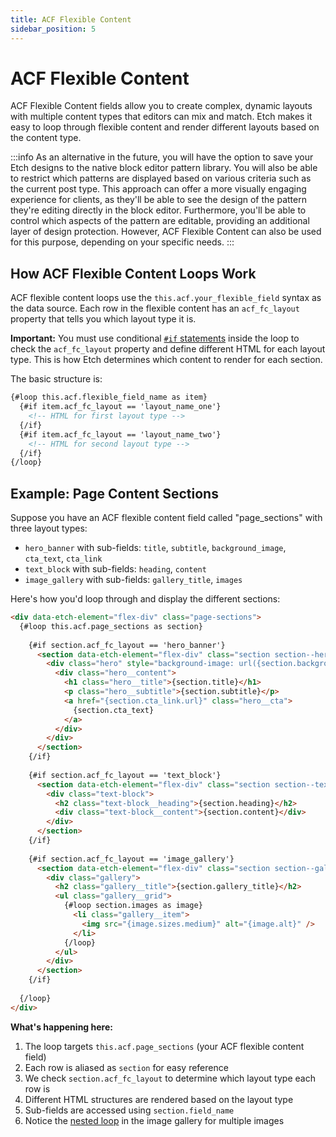 ```yaml
---
title: ACF Flexible Content
sidebar_position: 5
---
```


# ACF Flexible Content

ACF Flexible Content fields allow you to create complex, dynamic layouts with multiple content types that editors can mix and match. Etch makes it easy to loop through flexible content and render different layouts based on the content type.

:::info
As an alternative in the future, you will have the option to save your Etch designs to the native block editor pattern library. You will also be able to restrict which patterns are displayed based on various criteria such as the current post type. This approach can offer a more visually engaging experience for clients, as they'll be able to see the design of the pattern they're editing directly in the block editor. Furthermore, you'll be able to control which aspects of the pattern are editable, providing an additional layer of design protection. However, ACF Flexible Content can also be used for this purpose, depending on your specific needs.
:::

## How ACF Flexible Content Loops Work

ACF flexible content loops use the `this.acf.your_flexible_field` syntax as the data source. Each row in the flexible content has an `acf_fc_layout` property that tells you which layout type it is.

**Important:** You must use conditional [`#if` statements](/docs/conditional-logic/basic-conditions) inside the loop to check the `acf_fc_layout` property and define different HTML for each layout type. This is how Etch determines which content to render for each section.

The basic structure is:
```html
{#loop this.acf.flexible_field_name as item}
  {#if item.acf_fc_layout == 'layout_name_one'}
    <!-- HTML for first layout type -->
  {/if}
  {#if item.acf_fc_layout == 'layout_name_two'}
    <!-- HTML for second layout type -->
  {/if}
{/loop}
```

## Example: Page Content Sections

Suppose you have an ACF flexible content field called "page_sections" with three layout types:
- `hero_banner` with sub-fields: `title`, `subtitle`, `background_image`, `cta_text`, `cta_link`
- `text_block` with sub-fields: `heading`, `content`
- `image_gallery` with sub-fields: `gallery_title`, `images`

Here's how you'd loop through and display the different sections:

```html
<div data-etch-element="flex-div" class="page-sections">
  {#loop this.acf.page_sections as section}
    
    {#if section.acf_fc_layout == 'hero_banner'}
      <section data-etch-element="flex-div" class="section section--hero">
        <div class="hero" style="background-image: url({section.background_image.url});">
          <div class="hero__content">
            <h1 class="hero__title">{section.title}</h1>
            <p class="hero__subtitle">{section.subtitle}</p>
            <a href="{section.cta_link.url}" class="hero__cta">
              {section.cta_text}
            </a>
          </div>
        </div>
      </section>
    {/if}
    
    {#if section.acf_fc_layout == 'text_block'}
      <section data-etch-element="flex-div" class="section section--text">
        <div class="text-block">
          <h2 class="text-block__heading">{section.heading}</h2>
          <div class="text-block__content">{section.content}</div>
        </div>
      </section>
    {/if}
    
    {#if section.acf_fc_layout == 'image_gallery'}
      <section data-etch-element="flex-div" class="section section--gallery">
        <div class="gallery">
          <h2 class="gallery__title">{section.gallery_title}</h2>
          <ul class="gallery__grid">
            {#loop section.images as image}
              <li class="gallery__item">
                <img src="{image.sizes.medium}" alt="{image.alt}" />
              </li>
            {/loop}
          </ul>
        </div>
      </section>
    {/if}
    
  {/loop}
</div>
```

**What's happening here:**
1. The loop targets `this.acf.page_sections` (your ACF flexible content field)
2. Each row is aliased as `section` for easy reference
3. We check `section.acf_fc_layout` to determine which layout type each row is
4. Different HTML structures are rendered based on the layout type
5. Sub-fields are accessed using `section.field_name`
6. Notice the [nested loop](/loops/nested-loops) in the image gallery for multiple images